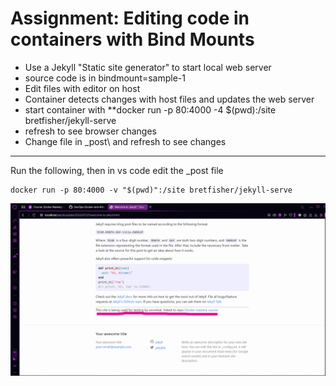 # Assignment: Editing code in containers with Bind Mounts

- Use a Jekyll "Static site generator" to start local web server
- source code is in bindmount=sample-1 
- Edit files with editor on host 
- Container detects changes with host files and updates the web server 
- start container with **docker run -p 80:4000 -4 $(pwd):/site bretfisher/jekyll-serve
- refresh to see browser changes 
- Change file in _post\ and refresh to see changes 

---

Run the following, then in vs code edit the _post file 
```
docker run -p 80:4000 -v "$(pwd)":/site bretfisher/jekyll-serve
```

![Screenshot of the changes made on the website](https://github.com/Wvrmhat/DevOps-Docker-and-K8s/blob/f06fdf557f9b680975861b79f8438362f16995b1/Persistant%20Data/Screenshot%202025-01-24%20224607.png)
